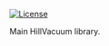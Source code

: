 [![License](https://img.shields.io/badge/license-MIT%2FApache-blue.svg)](https://github.com/IvoryDuke/HillVacuum#license)

Main HillVacuum library.
